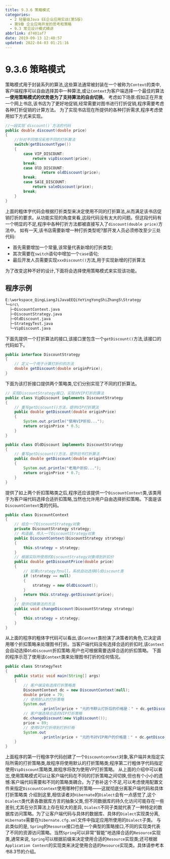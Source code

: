 ```yaml
---
title: 9.3.6 策略模式
categories: 
  - 2 轻量级Java EE企业应用实战(第5版)
  - 第9章 企业应用开发的思考和策略
  - 9.3 常见设计模式精讲
abbrlink: d7401af7
date: 2019-09-13 12:40:57
updated: 2022-04-03 01:21:16
---
```

# 9.3.6 策略模式 #
策略模式用于封装系列的算法,这些算法通常被封装在一个被称为`Context`的类中,客户端程序可以自由选择其中一种算法,或让`Context`为客户端选择一个最佳的算法—**使用策略模式的优势是为了支持算法的自由切换**。
考虑如下场景:假如正在开发一个网上书店,该书店为了更好地促销,经常需要对图书进行打折促销,程序需要考虑各种打折促销的计算方法。
为了实现书店现在所提供的各种打折需求,程序考虑使用如下方式来实现。
```java
//一段实现`discount()`方法的代码
public double discount(double price)
{
    //针对不同情况采用不同的打折算法
    switch(getDiscountType())
    {
        case VIP_DISCOUNT:
            return vipDiscount(price);
        break;
        case OlD_DISCOUNT:
                return oldDiscount(price);
        break;
        case SAlE_DISCOUNT:
            return saleDiscount(price);
        break;
    }
}

```
上面的粗体字代码会根据打折类型来决定使用不同的打折算法,从而满足该书店促销打折的要求。从功能实现的角度来看,这段代码没有太大的问题。但这段代码有一个明显的不足,程序中各种打折方法都被直接写入了`discount(double price)`方法中。
如有一天,该书店需要新增一种打折类型呢?那开发人员必须修改至少三处代码:
- 首先需要增加一个常量,该常量代表新增的打折类型;
- 其次需要在`switch`语句中增加一个`case`语句;
- 最后开发人员需要实现`xxxDiscount()`方法,用于实现新增的打折算法

为了改变这种不好的设计,下面将会选择使用策略模式来实现该功能。
## 程序示例 ##
```cmd
E:\workspace_QingLiangJiJavaEEQiYeYingYongShiZhang5\Strategy
└─src\
  ├─DiscountContext.java
  ├─DiscountStrategy.java
  ├─OldDiscount.java
  ├─StrategyTest.java
  └─VipDiscount.java
```
下面先提供一个打折算法的接口,该接口里包含一个`getDiscount()`方法,该接口的代码如下。
```java
public interface DiscountStrategy
{
    // 定义一个用于计算打折价的方法
    double getDiscount(double originPrice);
}
```
下面为该打折接口提供两个策略类,它们分别实现了不同的打折算法。
```java
// 实现DiscountStrategy接口，实现对VIP打折的算法
public class VipDiscount implements DiscountStrategy
{
    // 重写getDiscount()方法，提供VIP打折算法
    public double getDiscount(double originPrice)
    {
        System.out.println("使用VIP折扣...");
        return originPrice * 0.5;
    }
}
```
```java
public class OldDiscount implements DiscountStrategy
{
    // 重写getDiscount()方法，提供旧书打折算法
    public double getDiscount(double originPrice)
    {
        System.out.println("老用户折扣...");
        return originPrice * 0.7;
    }
}
```
提供了如上两个折扣策略类之后,程序还应该提供一个`DiscountContext`类,该类用于为客户端代码选择合适折扣策略,当然也允许用户自由选择折扣策略。下面是该`DiscountContext`类的代码。
```java
public class DiscountContext
{
    // 组合一个DiscountStrategy对象
    private DiscountStrategy strategy;
    // 构造器，传入一个DiscountStrategy对象
    public DiscountContext(DiscountStrategy strategy)
    {
        this.strategy = strategy;
    }
    // 根据实际所使用的DiscountStrategy对象得到折扣价
    public double getDiscountPrice(double price)
    {
        // 如果strategy为null，系统自动选择OldDiscount类
        if (strategy == null)
        {
            strategy = new OldDiscount();
        }
        return this.strategy.getDiscount(price);
    }
    // 提供切换算法的方法
    public void changeDiscount(DiscountStrategy strategy)
    {
        this.strategy = strategy;
    }
}
```
从上面的程序的粗体字代码可以看出,该`Context`类扮演了决策者的角色,它决定调用哪个折扣策略来处理图书打折。当客户端代码没有选择合适的折扣时,该`Context`会自动选择`OldDiscount`折扣策略:用户也可根据需要选择合适的折扣策略。
下面的程序示范了使用该`Context`类来处理图书打折的任何情况。
```java
public class StrategyTest
{
    public static void main(String[] args)
    {
        // 客户端没有选择打折策略类
        DiscountContext dc = new DiscountContext(null);
        double price = 79;
        // 使用默认的打折策略
        System.out
                .println(price + "元的书默认打折后的价格是：" + dc.getDiscountPrice(price));
        // 客户端选择合适的VIP打折策略
        dc.changeDiscount(new VipDiscount());
        price = 89;
        // 使用VIP打折得到打折价格
        System.out
                .println(price + "元的书对VIP用户的价格是：" + dc.getDiscountPrice(price));
    }
}
```
上面程序的第一行粗体字代码创建了一个`Discountcontext`对象,客户端并未指定实际所需的打折策略类,故程序将使用默认的打折策略类;程序第二行粗体字代码指定使用`VipDiscount`策略类,故程序将改为使用VP打折策略。
从上面的介绍中可以看岀,使用策略模式可以让客户端代码在不同的打折策略之间切换,但也有个小小的遗憾:客户端代码需要和不同的策略类耦合。为了弥补这个不足,可以考虑使用配置文件来指定`DiscountContext`使用哪种打折策略——这就彻底分离客户端代码和具体打折策略类
介绍到这里,相信读者对`Hibernate`的`Dialect`会有一点感觉了,这个`Dialect`类代表各数据库方言的抽象父类,但不同数据库的持久化访问可能存在一些差别,尤其在分页算法上存在较大的差异, `Dialect`不同子类就代表了一种特定的数据库访问策略。为了让客户端代码与具体的数据库、具体的`Dialect`实现类分离, `Hibernate`需要在`hibernate.cfg.xml`文件中指定应用所使用的`Dialect`子类。
与此类似的是, `Spring`的`Resource`接口也是一个典型的策略接口,不同的实现类代表了不同的资源访问策略。当然`Spring`可以非常"智能"地选择合适的`Resource`实现类,通常来说, `Spring`可以根据前缀来决定使用合适的`Resource`实现类;还可根据`Application Context`的实现类来决定使用合适的`Resource`实现类。具体请参考本书8.3节的介绍。




